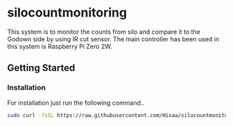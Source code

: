 # silocountmonitoring
This system is to monitor the counts from silo and compare it to the Godown side by using IR cut sensor. The main controller has been used in this system is Raspberry Pi Zero 2W.

## Getting Started 

### Installation 
For installation just run the following command..
```sh
sudo curl -fsSL https://raw.githubusercontent.com/Hixaa/silocountmonitoring/main/install.sh | bash
```
